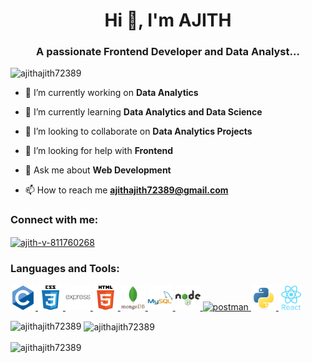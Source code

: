 <h1 align="center">Hi 👋, I'm AJITH</h1>
<h3 align="center">A passionate Frontend Developer and Data Analyst...</h3>

<p align="left"> <img src="https://komarev.com/ghpvc/?username=ajithajith72389&label=Profile%20views&color=0e75b6&style=flat" alt="ajithajith72389" /> </p>

- 🔭 I’m currently working on **Data Analytics**

- 🌱 I’m currently learning **Data Analytics and Data Science**

- 👯 I’m looking to collaborate on **Data Analytics Projects**

- 🤝 I’m looking for help with **Frontend**

- 💬 Ask me about **Web Development**

- 📫 How to reach me **ajithajith72389@gmail.com**

<h3 align="left">Connect with me:</h3>
<p align="left">
<a href="https://linkedin.com/in/ajith-v-811760268" target="blank"><img align="center" src="https://raw.githubusercontent.com/rahuldkjain/github-profile-readme-generator/master/src/images/icons/Social/linked-in-alt.svg" alt="ajith-v-811760268" height="30" width="40" /></a>
</p>

<h3 align="left">Languages and Tools:</h3>
<p align="left"> <a href="https://www.cprogramming.com/" target="_blank" rel="noreferrer"> <img src="https://raw.githubusercontent.com/devicons/devicon/master/icons/c/c-original.svg" alt="c" width="40" height="40"/> </a> <a href="https://www.w3schools.com/css/" target="_blank" rel="noreferrer"> <img src="https://raw.githubusercontent.com/devicons/devicon/master/icons/css3/css3-original-wordmark.svg" alt="css3" width="40" height="40"/> </a> <a href="https://expressjs.com" target="_blank" rel="noreferrer"> <img src="https://raw.githubusercontent.com/devicons/devicon/master/icons/express/express-original-wordmark.svg" alt="express" width="40" height="40"/> </a> <a href="https://www.w3.org/html/" target="_blank" rel="noreferrer"> <img src="https://raw.githubusercontent.com/devicons/devicon/master/icons/html5/html5-original-wordmark.svg" alt="html5" width="40" height="40"/> </a> <a href="https://www.mongodb.com/" target="_blank" rel="noreferrer"> <img src="https://raw.githubusercontent.com/devicons/devicon/master/icons/mongodb/mongodb-original-wordmark.svg" alt="mongodb" width="40" height="40"/> </a> <a href="https://www.mysql.com/" target="_blank" rel="noreferrer"> <img src="https://raw.githubusercontent.com/devicons/devicon/master/icons/mysql/mysql-original-wordmark.svg" alt="mysql" width="40" height="40"/> </a> <a href="https://nodejs.org" target="_blank" rel="noreferrer"> <img src="https://raw.githubusercontent.com/devicons/devicon/master/icons/nodejs/nodejs-original-wordmark.svg" alt="nodejs" width="40" height="40"/> </a> <a href="https://postman.com" target="_blank" rel="noreferrer"> <img src="https://www.vectorlogo.zone/logos/getpostman/getpostman-icon.svg" alt="postman" width="40" height="40"/> </a> <a href="https://www.python.org" target="_blank" rel="noreferrer"> <img src="https://raw.githubusercontent.com/devicons/devicon/master/icons/python/python-original.svg" alt="python" width="40" height="40"/> </a> <a href="https://reactjs.org/" target="_blank" rel="noreferrer"> <img src="https://raw.githubusercontent.com/devicons/devicon/master/icons/react/react-original-wordmark.svg" alt="react" width="40" height="40"/> </a> </p>

<p><img align="left" src="https://github-readme-stats.vercel.app/api/top-langs?username=ajithajith72389&show_icons=true&locale=en&layout=compact" alt="ajithajith72389" /></p>

<p>&nbsp;<img align="center" src="https://github-readme-stats.vercel.app/api?username=ajithajith72389&show_icons=true&locale=en" alt="ajithajith72389" /></p>

<p><img align="center" src="https://github-readme-streak-stats.herokuapp.com/?user=ajithajith72389&" alt="ajithajith72389" /></p>
